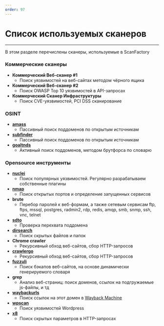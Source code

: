 ```yaml
---
order: 97
---
```


# Список используемых сканеров

----

В этом разделе перечислены сканеры, используемые в ScanFactory

### Коммерческие сканеры

- **Коммерческий Веб-сканер #1**
  - Поиск уязвимостей на веб-сайтах методом чёрного ящика
- **Коммерческий Веб-сканер #2**
  - Поиск OWASP Top 10 уязвимостей в API-запросах
- **Коммерческий Сканер Инфраструктуры**
  - Поиск CVE-уязвимостей, PCI DSS сканирование

### OSINT

- **[amass](https://github.com/OWASP/Amass)**
  - Пассивный поиск поддоменов по открытым источникам
- **[subfinder](https://github.com/projectdiscovery/subfinder)**
  - Пассивный поиск поддоменов по открытым источникам
- **[goaltnds](https://github.com/subfinder/goaltdns)**
  - Активный поиск поддоменов, методом брутфорса по словарю

### Opensource инструменты

- **[nuclei](https://github.com/projectdiscovery/nuclei)**
  - Поиск популярных уязвимостей. Регулярно разрабатываем собственные плагины
- **[nmap](https://nmap.org/)**
  - Поиск открытых портов и определение запущенных сервисов
- **brute**
  - Перебор паролей к веб-формам, а также сетевым сервисам ftp, ftps, mssql, postgres, radmin2, rdp, redis, amqp, smb, snmp, ssh, vnc, telnet
- **[sdto](https://github.com/scanfactory/sdto)**
  - Проверка перехвата поддомена
- **[dirsearch](https://github.com/maurosoria/dirsearch)**
  - Поиск скрытых файлов и папок
- **Chrome crawler**
  - Рекурсивный обход веб-сайтов, сбор HTTP-запросов
- **[crawlergo](https://github.com/Qianlitp/crawlergo)**
  - Рекурсивный обход веб-сайтов, сбор HTTP-запросов
- **[fuzzuli](https://github.com/musana/fuzzuli)**
  - Поиск бэкапов веб-сайтов, на основе динамически генерируемого словаря
- **grep**
  - Анализ веб-страниц: поиск доменов, ссылок на подгружаемые js-файлы, и тд
- **[waybackurls](https://github.com/tomnomnom/waybackurls)**
  - Поиск ссылок на этот домен в [Wayback Machine](https://archive.org/web/)
- **[wpscan](https://github.com/wpscanteam/wpscan)**
  - Поиск уязвимостей Wordpress
- **[x8](https://github.com/sh1yo/x8)**
  - Поиск скрытых параметров в HTTP-запросах
